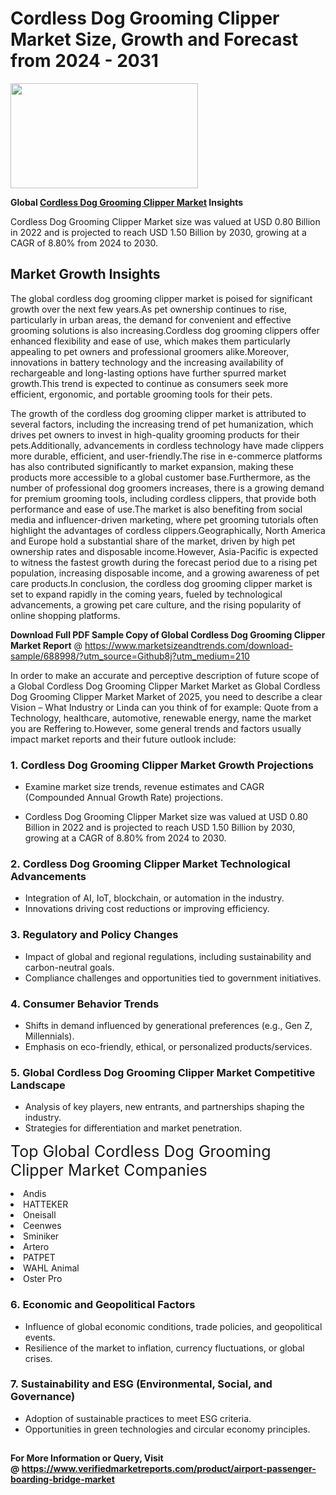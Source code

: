 <H1>Cordless Dog Grooming Clipper Market Size, Growth and Forecast from 2024 - 2031</H1><img class="aligncenter size-medium wp-image-584254" src="https://thirdeyenews.in/wp-content/uploads/2024/09/Global-Market-Research-300x168.jpeg" alt="" width="300" height="168" /><p><strong>Global&nbsp;<a href="https://www.marketsizeandtrends.com/download-sample/688998/?utm_source=Github8j?utm_medium=210">Cordless Dog Grooming Clipper Market</a> Insights</strong></p><p>Cordless Dog Grooming Clipper Market size was valued at USD 0.80 Billion in 2022 and is projected to reach USD 1.50 Billion by 2030, growing at a CAGR of 8.80% from 2024 to 2030.</p><p><h2>Market Growth Insights</h2> <p>The global cordless dog grooming clipper market is poised for significant growth over the next few years.As pet ownership continues to rise, particularly in urban areas, the demand for convenient and effective grooming solutions is also increasing.Cordless dog grooming clippers offer enhanced flexibility and ease of use, which makes them particularly appealing to pet owners and professional groomers alike.Moreover, innovations in battery technology and the increasing availability of rechargeable and long-lasting options have further spurred market growth.This trend is expected to continue as consumers seek more efficient, ergonomic, and portable grooming tools for their pets.</p> <p>The growth of the cordless dog grooming clipper market is attributed to several factors, including the increasing trend of pet humanization, which drives pet owners to invest in high-quality grooming products for their pets.Additionally, advancements in cordless technology have made clippers more durable, efficient, and user-friendly.The rise in e-commerce platforms has also contributed significantly to market expansion, making these products more accessible to a global customer base.Furthermore, as the number of professional dog groomers increases, there is a growing demand for premium grooming tools, including cordless clippers, that provide both performance and ease of use.The market is also benefiting from social media and influencer-driven marketing, where pet grooming tutorials often highlight the advantages of cordless clippers.Geographically, North America and Europe hold a substantial share of the market, driven by high pet ownership rates and disposable income.However, Asia-Pacific is expected to witness the fastest growth during the forecast period due to a rising pet population, increasing disposable income, and a growing awareness of pet care products.In conclusion, the cordless dog grooming clipper market is set to expand rapidly in the coming years, fueled by technological advancements, a growing pet care culture, and the rising popularity of online shopping platforms.</p> <p><span class=""><strong>Download Full PDF Sample Copy of Global Cordless Dog Grooming Clipper Market Report</strong> @ <a href="https://www.marketsizeandtrends.com/download-sample/688998/?utm_source=Github8j?utm_medium=210" target="_blank">https://www.marketsizeandtrends.com/download-sample/688998/?utm_source=Github8j?utm_medium=210</a></span></p><p>In order to make an accurate and perceptive description of future scope of a Global&nbsp;Cordless Dog Grooming Clipper Market Market as Global&nbsp;Cordless Dog Grooming Clipper Market Market of 2025, you need to describe a clear Vision &ndash; What Industry or Linda can you think of for example: Quote from a Technology, healthcare, automotive, renewable energy, name the market you are Reffering to.However, some general trends and factors usually impact market reports and their future outlook include:</p><h3>1.&nbsp;<strong>Cordless Dog Grooming Clipper Market Growth Projections</strong></h3><ul><li>Examine market size trends, revenue estimates and CAGR (Compounded Annual Growth Rate) projections.</li><li><p>Cordless Dog Grooming Clipper Market size was valued at USD 0.80 Billion in 2022 and is projected to reach USD 1.50 Billion by 2030, growing at a CAGR of 8.80% from 2024 to 2030.</p></li></ul><h3>2.&nbsp;<strong>Cordless Dog Grooming Clipper Market Technological Advancements</strong></h3><ul><li>Integration of AI, IoT, blockchain, or automation in the industry.</li><li>Innovations driving cost reductions or improving efficiency.</li></ul><h3>3.&nbsp;<strong>Regulatory and Policy Changes</strong></h3><ul><li>Impact of global and regional regulations, including sustainability and carbon-neutral goals.</li><li>Compliance challenges and opportunities tied to government initiatives.</li></ul><h3>4.&nbsp;<strong>Consumer Behavior Trends</strong></h3><ul><li>Shifts in demand influenced by generational preferences (e.g., Gen Z, Millennials).</li><li>Emphasis on eco-friendly, ethical, or personalized products/services.</li></ul><h3>5.&nbsp;<strong>Global Cordless Dog Grooming Clipper Market Competitive Landscape</strong></h3><ul><li>Analysis of key players, new entrants, and partnerships shaping the industry.</li><li>Strategies for differentiation and market penetration.</li></ul><p data-pm-slice="1 1 []"><span style="color: inherit; font-family: inherit; font-size: 25px;">Top Global Cordless Dog Grooming Clipper Market Companies</span></p><div class="" data-test-id=""><p><li>Andis</li><li> HATTEKER</li><li> Oneisall</li><li> Ceenwes</li><li> Sminiker</li><li> Artero</li><li> PATPET</li><li> WAHL Animal</li><li> Oster Pro</li></p></div><h3>6.&nbsp;<strong>Economic and Geopolitical Factors</strong></h3><ul><li>Influence of global economic conditions, trade policies, and geopolitical events.</li><li>Resilience of the market to inflation, currency fluctuations, or global crises.</li></ul><h3>7.&nbsp;<strong>Sustainability and ESG (Environmental, Social, and Governance)</strong></h3><ul><li>Adoption of sustainable practices to meet ESG criteria.</li><li>Opportunities in green technologies and circular economy principles.</li></ul><h2><strong style="font-size: 14px;">For More Information or Query, Visit @&nbsp;</strong><a style="background-color: #ffffff; font-size: 14px;" href="https://www.marketsizeandtrends.com/report/cordless-dog-grooming-clipper-market/" target="_blank">https://www.verifiedmarketreports.com/product/airport-passenger-boarding-bridge-market</a></h2>
